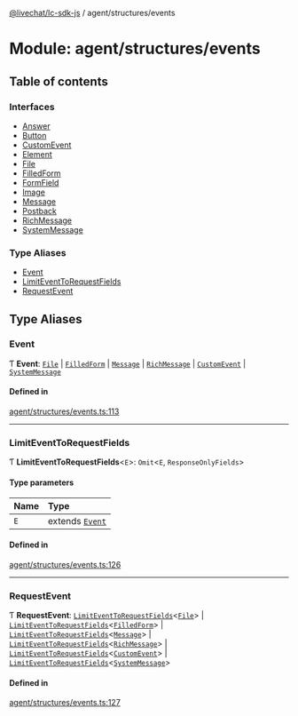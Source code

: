 [@livechat/lc-sdk-js](../README.md) / agent/structures/events

# Module: agent/structures/events

## Table of contents

### Interfaces

- [Answer](../interfaces/agent_structures_events.Answer.md)
- [Button](../interfaces/agent_structures_events.Button.md)
- [CustomEvent](../interfaces/agent_structures_events.CustomEvent.md)
- [Element](../interfaces/agent_structures_events.Element.md)
- [File](../interfaces/agent_structures_events.File.md)
- [FilledForm](../interfaces/agent_structures_events.FilledForm.md)
- [FormField](../interfaces/agent_structures_events.FormField.md)
- [Image](../interfaces/agent_structures_events.Image.md)
- [Message](../interfaces/agent_structures_events.Message.md)
- [Postback](../interfaces/agent_structures_events.Postback.md)
- [RichMessage](../interfaces/agent_structures_events.RichMessage.md)
- [SystemMessage](../interfaces/agent_structures_events.SystemMessage.md)

### Type Aliases

- [Event](agent_structures_events.md#event)
- [LimitEventToRequestFields](agent_structures_events.md#limiteventtorequestfields)
- [RequestEvent](agent_structures_events.md#requestevent)

## Type Aliases

### Event

Ƭ **Event**: [`File`](../interfaces/agent_structures_events.File.md) \| [`FilledForm`](../interfaces/agent_structures_events.FilledForm.md) \| [`Message`](../interfaces/agent_structures_events.Message.md) \| [`RichMessage`](../interfaces/agent_structures_events.RichMessage.md) \| [`CustomEvent`](../interfaces/agent_structures_events.CustomEvent.md) \| [`SystemMessage`](../interfaces/agent_structures_events.SystemMessage.md)

#### Defined in

[agent/structures/events.ts:113](https://github.com/livechat/lc-sdk-js/blob/5f5afdd/src/agent/structures/events.ts#L113)

___

### LimitEventToRequestFields

Ƭ **LimitEventToRequestFields**<`E`\>: `Omit`<`E`, `ResponseOnlyFields`\>

#### Type parameters

| Name | Type |
| :------ | :------ |
| `E` | extends [`Event`](agent_structures_events.md#event) |

#### Defined in

[agent/structures/events.ts:126](https://github.com/livechat/lc-sdk-js/blob/5f5afdd/src/agent/structures/events.ts#L126)

___

### RequestEvent

Ƭ **RequestEvent**: [`LimitEventToRequestFields`](agent_structures_events.md#limiteventtorequestfields)<[`File`](../interfaces/agent_structures_events.File.md)\> \| [`LimitEventToRequestFields`](agent_structures_events.md#limiteventtorequestfields)<[`FilledForm`](../interfaces/agent_structures_events.FilledForm.md)\> \| [`LimitEventToRequestFields`](agent_structures_events.md#limiteventtorequestfields)<[`Message`](../interfaces/agent_structures_events.Message.md)\> \| [`LimitEventToRequestFields`](agent_structures_events.md#limiteventtorequestfields)<[`RichMessage`](../interfaces/agent_structures_events.RichMessage.md)\> \| [`LimitEventToRequestFields`](agent_structures_events.md#limiteventtorequestfields)<[`CustomEvent`](../interfaces/agent_structures_events.CustomEvent.md)\> \| [`LimitEventToRequestFields`](agent_structures_events.md#limiteventtorequestfields)<[`SystemMessage`](../interfaces/agent_structures_events.SystemMessage.md)\>

#### Defined in

[agent/structures/events.ts:127](https://github.com/livechat/lc-sdk-js/blob/5f5afdd/src/agent/structures/events.ts#L127)
